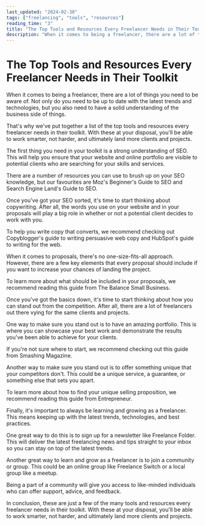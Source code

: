 ```yaml
---
last_updated: "2024-02-30"
tags: ["freelancing", "tools", "resources"]
reading_time: "3"
title: "The Top Tools and Resources Every Freelancer Needs in Their Toolkit 🎯"
description: "When it comes to being a freelancer, there are a lot of things you need to be aware of. Not only do you need to be up to date with the latest trends and technologies, but you also need to have a solid understanding of the business side of things."
---
```


# The Top Tools and Resources Every Freelancer Needs in Their Toolkit

When it comes to being a freelancer, there are a lot of things you need to be aware of. Not only do you need to be up to date with the latest trends and technologies, but you also need to have a solid understanding of the business side of things.

That's why we've put together a list of the top tools and resources every freelancer needs in their toolkit. With these at your disposal, you'll be able to work smarter, not harder, and ultimately land more clients and projects.

The first thing you need in your toolkit is a strong understanding of SEO. This will help you ensure that your website and online portfolio are visible to potential clients who are searching for your skills and services.

There are a number of resources you can use to brush up on your SEO knowledge, but our favourites are Moz's Beginner's Guide to SEO and Search Engine Land's Guide to SEO.

Once you've got your SEO sorted, it's time to start thinking about copywriting. After all, the words you use on your website and in your proposals will play a big role in whether or not a potential client decides to work with you.

To help you write copy that converts, we recommend checking out Copyblogger's guide to writing persuasive web copy and HubSpot's guide to writing for the web.

When it comes to proposals, there's no one-size-fits-all approach. However, there are a few key elements that every proposal should include if you want to increase your chances of landing the project.

To learn more about what should be included in your proposals, we recommend reading this guide from The Balance Small Business.

Once you've got the basics down, it's time to start thinking about how you can stand out from the competition. After all, there are a lot of freelancers out there vying for the same clients and projects.

One way to make sure you stand out is to have an amazing portfolio. This is where you can showcase your best work and demonstrate the results you've been able to achieve for your clients.

If you're not sure where to start, we recommend checking out this guide from Smashing Magazine.

Another way to make sure you stand out is to offer something unique that your competitors don't. This could be a unique service, a guarantee, or something else that sets you apart.

To learn more about how to find your unique selling proposition, we recommend reading this guide from Entrepreneur.

Finally, it's important to always be learning and growing as a freelancer. This means keeping up with the latest trends, technologies, and best practices.

One great way to do this is to sign up for a newsletter like Freelance Folder. This will deliver the latest freelancing news and tips straight to your inbox so you can stay on top of the latest trends.

Another great way to learn and grow as a freelancer is to join a community or group. This could be an online group like Freelance Switch or a local group like a meetup.

Being a part of a community will give you access to like-minded individuals who can offer support, advice, and feedback.

In conclusion, these are just a few of the many tools and resources every freelancer needs in their toolkit. With these at your disposal, you'll be able to work smarter, not harder, and ultimately land more clients and projects.
